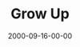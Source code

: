 ---
layout: message
category: message
series: "Making Life Work"
title: "Grow Up"
date: 2000-09-16-00-00
message_id: 363
---